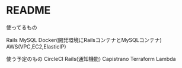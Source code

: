 # README

使ってるもの

Rails
MySQL
Docker(開発環境にRailsコンテナとMySQLコンテナ)
AWS(VPC,EC2,ElasticIP)

使う予定のもの
CircleCI
Rails(通知機能)
Capistrano
Terraform
Lambda

